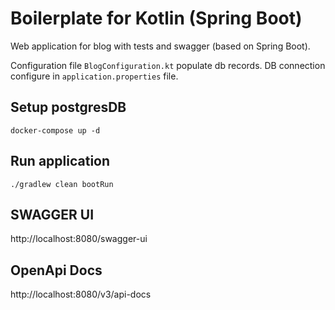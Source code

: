 # Boilerplate for Kotlin (Spring Boot)

Web application for blog with tests and swagger (based on Spring Boot). 

Configuration file `BlogConfiguration.kt` populate db records. 
DB connection configure in `application.properties` file.

## Setup postgresDB

`docker-compose up -d` 

## Run application

`./gradlew clean bootRun`

## SWAGGER UI

http://localhost:8080/swagger-ui

## OpenApi Docs

http://localhost:8080/v3/api-docs

